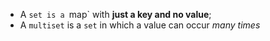- A `set is a `map` with **just a key and no value**;
- A `multiset` is a `set` in which a value can occur *many times*